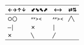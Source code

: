 
| ←→↑↓ | ⬋⬊⬉⬈ | ⟷    | ⇄⇅  |
| ---- | ---- | ---- | --- |
| ○〇   | ˄˅>< | ˄˅>< | ╱╲  |
| ─│   | ✕    | │    |     |
| ✕    | ╲    | ╱    |     |
